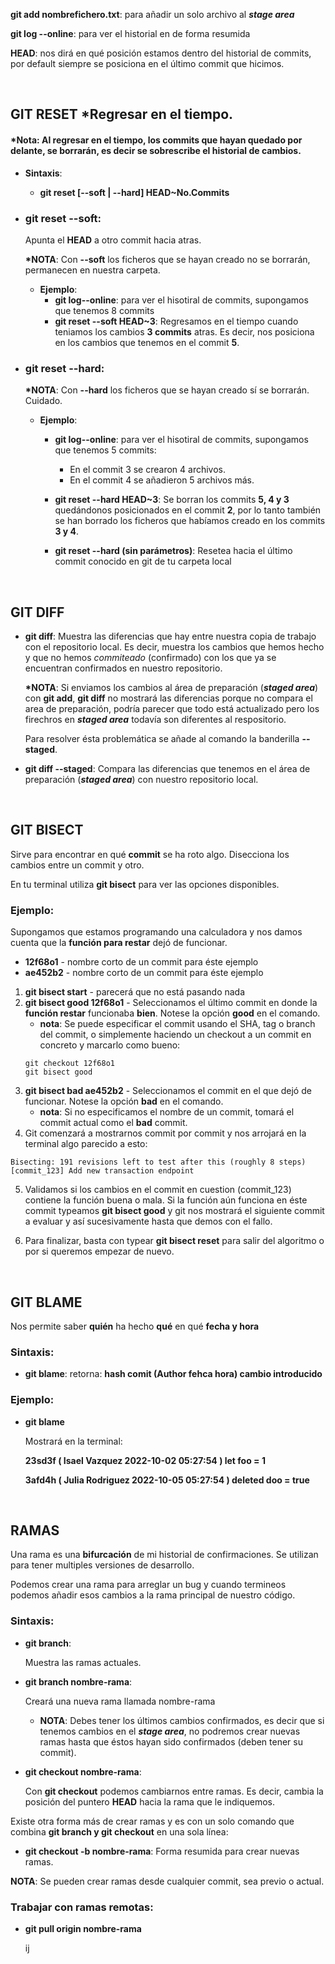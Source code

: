**git add nombrefichero.txt**: para añadir un solo archivo al _**stage area**_

**git log --online**: para ver el historial en de forma resumida

**HEAD**: nos dirá en qué posición estamos dentro del historial de commits, por default siempre se posiciona en el último commit que hicimos.

<br/>

## GIT RESET **\*Regresar en el tiempo**.

#### **\*Nota**: Al regresar en el tiempo, los commits que hayan quedado por delante, se borrarán, es decir se sobrescribe el historial de cambios.

-  **Sintaxis**:

   -  **git reset [--soft | --hard] HEAD~No.Commits**

-  ### **git reset --soft**:

   Apunta el **HEAD** a otro commit hacia atras.

   **\*NOTA**: Con **--soft** los ficheros que se hayan creado no se borrarán, permanecen en nuestra carpeta.

   -  **Ejemplo**:
      -  **git log--online**: para ver el hisotiral de commits, supongamos que tenemos 8 commits
      -  **git reset --soft HEAD~3**: Regresamos en el tiempo cuando teniamos los cambios **3 commits** atras. Es decir, nos posiciona en los cambios que tenemos en el commit **5**.

-  ### **git reset --hard**:

   **\*NOTA**: Con **--hard** los ficheros que se hayan creado sí se borrarán. Cuidado.

   -  **Ejemplo**:

      -  **git log--online**: para ver el hisotiral de commits, supongamos que tenemos 5 commits:

         -  En el commit 3 se crearon 4 archivos.
         -  En el commit 4 se añadieron 5 archivos más.

      -  **git reset --hard HEAD~3**: Se borran los commits **5, 4 y 3** quedándonos posicionados en el commit **2**, por lo tanto también se han borrado los ficheros que habíamos creado en los commits **3 y 4**.

      -  **git reset --hard (sin parámetros)**: Resetea hacia el último commit conocido en git de tu carpeta local

<br/>

## GIT DIFF

-  **git diff**: Muestra las diferencias que hay entre nuestra copia de trabajo con el repositorio local. Es decir, muestra los cambios que hemos hecho y que no hemos _commiteado_ (confirmado) con los que ya se encuentran confirmados en nuestro repositorio.

   **\*NOTA**: Si enviamos los cambios al área de preparación (_**staged area**_) con **git add**, **git diff** no mostrará las diferencias porque no compara el area de preparación, podría parecer que todo está actualizado pero los firechros en _**staged area**_ todavía son diferentes al respositorio.

   Para resolver ésta problemática se añade al comando la banderilla **--staged**.

-  **git diff --staged**: Compara las diferencias que tenemos en el área de preparación (_**staged area**_) con nuestro repositorio local.

<br/>

## GIT BISECT

Sirve para encontrar en qué **commit** se ha roto algo. Disecciona los cambios entre un commit y otro.

En tu terminal utiliza **git bisect** para ver las opciones disponibles.

### Ejemplo:

Supongamos que estamos programando una calculadora y nos damos cuenta que la **función para restar** dejó de funcionar.

-  **12f68o1** - nombre corto de un commit para éste ejemplo
-  **ae452b2** - nombre corto de un commit para éste ejemplo

1. **git bisect start** - parecerá que no está pasando nada
2. **git bisect good 12f68o1** - Seleccionamos el último commit en donde la **función restar** funcionaba **bien**. Notese la opción **good** en el comando.
   -  **nota**: Se puede especificar el commit usando el SHA, tag o branch del commit, o simplemente haciendo un checkout a un commit en concreto y marcarlo como bueno:
   ```
   git checkout 12f68o1
   git bisect good
   ```
3. **git bisect bad ae452b2** - Seleccionamos el commit en el que dejó de funcionar. Notese la opción **bad** en el comando.
   -  **nota**: Si no especificamos el nombre de un commit, tomará el commit actual como el **bad** commit.
4. Git comenzará a mostrarnos commit por commit y nos arrojará en la terminal algo parecido a esto:

```
Bisecting: 191 revisions left to test after this (roughly 8 steps)
[commit_123] Add new transaction endpoint
```

5. Validamos si los cambios en el commit en cuestion (commit_123) contiene la función buena o mala. Si la función aún funciona en éste commit typeamos **git bisect good** y git nos mostrará el siguiente commit a evaluar y así sucesivamente hasta que demos con el fallo.

6. Para finalizar, basta con typear **git bisect reset** para salir del algoritmo o por si queremos empezar de nuevo.

<br/>

## GIT BLAME

Nos permite saber **quién** ha hecho **qué** en qué **fecha y hora**

### Sintaxis:

-  **git blame**:
   retorna: **hash comit (Author fehca hora) cambio introducido**

### Ejemplo:

-  **git blame**

   Mostrará en la terminal:

   **23sd3f ( Isael Vazquez 2022-10-02 05:27:54 ) let foo = 1**

   **3afd4h ( Julia Rodriguez 2022-10-05 05:27:54 ) deleted doo = true**

<br/>

## RAMAS

Una rama es una **bifurcación** de mi historial de confirmaciones.
Se utilizan para tener multiples versiones de desarrollo.

Podemos crear una rama para arreglar un bug y cuando termineos podemos añadir esos cambios a la rama principal de nuestro código.

### Sintaxis:

-  **git branch**:

   Muestra las ramas actuales.

-  **git branch nombre-rama**:

   Creará una nueva rama llamada nombre-rama

   -  **NOTA**: Debes tener los últimos cambios confirmados, es decir que si tenemos cambios en el _**stage area**_, no podremos crear nuevas ramas hasta que éstos hayan sido confirmados (deben tener su commit).

-  **git checkout nombre-rama**:

   Con **git checkout** podemos cambiarnos entre ramas. Es decir, cambia la posición del puntero **HEAD** hacia la rama que le indiquemos.

Existe otra forma más de crear ramas y es con un solo comando que combina **git branch y git checkout** en una sola línea:

-  **git checkout -b nombre-rama**:
   Forma resumida para crear nuevas ramas.

**NOTA**: Se pueden crear ramas desde cualquier commit, sea previo o actual.

### Trabajar con **ramas remotas**:

-  **git pull origin nombre-rama**

   ij
